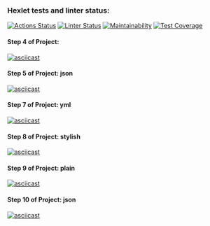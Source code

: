 ### Hexlet tests and linter status:
[![Actions Status](https://github.com/AlexanderKireev/java-project-71/workflows/hexlet-check/badge.svg)](https://github.com/AlexanderKireev/java-project-71/actions)
[![Linter Status](https://github.com/AlexanderKireev/java-project-71/workflows/Build/badge.svg)](https://github.com/AlexanderKireev/java-project-71/actions)
[![Maintainability](https://api.codeclimate.com/v1/badges/53ebfd13723a6a6bd91d/maintainability)](https://codeclimate.com/github/AlexanderKireev/java-project-71/maintainability)
[![Test Coverage](https://api.codeclimate.com/v1/badges/53ebfd13723a6a6bd91d/test_coverage)](https://codeclimate.com/github/AlexanderKireev/java-project-71/test_coverage)


#### Step 4 of Project:
[![asciicast](https://asciinema.org/a/531153.svg)](https://asciinema.org/a/531153)

#### Step 5 of Project: json
[![asciicast](https://asciinema.org/a/531479.svg)](https://asciinema.org/a/531479)

#### Step 7 of Project: yml
[![asciicast](https://asciinema.org/a/531456.svg)](https://asciinema.org/a/531456)

#### Step 8 of Project: stylish
[![asciicast](https://asciinema.org/a/531467.svg)](https://asciinema.org/a/531467)

#### Step 9 of Project: plain
[![asciicast](https://asciinema.org/a/531469.svg)](https://asciinema.org/a/531469)

#### Step 10 of Project: json
[![asciicast](https://asciinema.org/a/531473.svg)](https://asciinema.org/a/531473)
